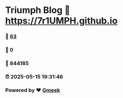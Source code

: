 # Triumph Blog :link: https://7r1UMPH.github.io 
### :page_facing_up: [63](https://7r1UMPH.github.io/tag.html) 
### :speech_balloon: 0 
### :hibiscus: 844185 
### :alarm_clock: 2025-05-15 19:31:46 
### Powered by :heart: [Gmeek](https://github.com/Meekdai/Gmeek)
